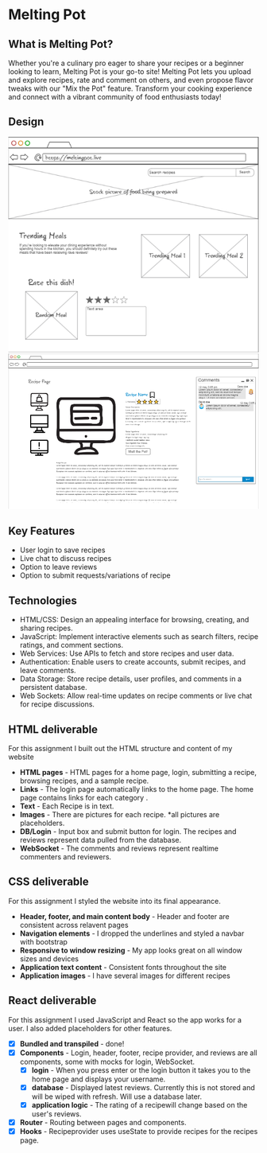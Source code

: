 # Melting Pot

## What is Melting Pot?
Whether you're a culinary pro eager to share your recipes or a beginner looking to learn, Melting Pot is your go-to site! Melting Pot lets you upload and explore recipes, rate and comment on others, and even propose flavor tweaks with our "Mix the Pot" feature. Transform your cooking experience and connect with a vibrant community of food enthusiasts today!

## Design
![homepage](Web/Pictures/homepage.png)
![recipepage](Web/Pictures/recipepage.png)


## Key Features
 - User login to save recipes
 - Live chat to discuss recipes
 - Option to leave reviews
 - Option to submit requests/variations of recipe

## Technologies
 - HTML/CSS: Design an appealing interface for browsing, creating, and sharing recipes.
 - JavaScript: Implement interactive elements such as search filters, recipe ratings, and comment sections.
 - Web Services: Use APIs to fetch and store recipes and user data.
 - Authentication: Enable users to create accounts, submit recipes, and leave comments.
 - Data Storage: Store recipe details, user profiles, and comments in a persistent database.
 - Web Sockets: Allow real-time updates on recipe comments or live chat for recipe discussions.

 ## HTML deliverable

For this assignment I built out the HTML structure and content of my website

- **HTML pages** - HTML pages for a home page, login, submitting a recipe, browsing recipes, and a sample recipe.
- **Links** - The login page automatically links to the home page. The home page contains links for each category .
- **Text** - Each Recipe is in text.
- **Images** - There are pictures for each recipe. *all pictures are placeholders.
- **DB/Login** - Input box and submit button for login. The recipes and reviews represent data pulled from the database.
- **WebSocket** - The comments and reviews represent realtime commenters and reviewers.

## CSS deliverable

For this assignment I styled the website into its final appearance.

- **Header, footer, and main content body** - Header and footer are consistent across relavent pages
- **Navigation elements** - I dropped the underlines and styled a navbar with bootstrap
- **Responsive to window resizing** - My app looks great on all window sizes and devices
- **Application text content** - Consistent fonts throughout the site
- **Application images** - I have several images for different recipes

## React deliverable

For this assignment I used JavaScript and React so the app works for a user. I also added placeholders for other features.

- [x] **Bundled and transpiled** - done!
- [x] **Components** - Login, header, footer, recipe provider, and reviews are all components, some with mocks for login, WebSocket.
  - [x] **login** - When you press enter or the login button it takes you to the home page and displays your username.
  - [x] **database** - Displayed latest reviews. Currently this is not stored and will be wiped with refresh. Will use a database later.
  - [x] **application logic** - The rating of a recipewill change based on the user's reviews.
- [x] **Router** - Routing between pages and components.
- [x] **Hooks** - Recipeprovider uses useState to provide recipes for the recipes page.
